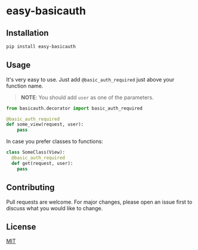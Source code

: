 # easy-basicauth


## Installation
```bash
pip install easy-basicauth
```

## Usage
It's very easy to use.
Just add `@basic_auth_required` just above your function name.
> **NOTE**: You should add `user` as one of the parameters.
```python
from basicauth.decorator import basic_auth_required

@basic_auth_required
def some_view(request, user):
	pass
```

In case you prefer classes to functions:
```python
class SomeClass(View):
  @basic_auth_required
  def get(request, user):
    pass
```



## Contributing
Pull requests are welcome. For major changes, please open an issue first to discuss what you would like to change.



## License
[MIT](https://github.com/bichanna/django-basicauth/blob/master/LICENSE)
